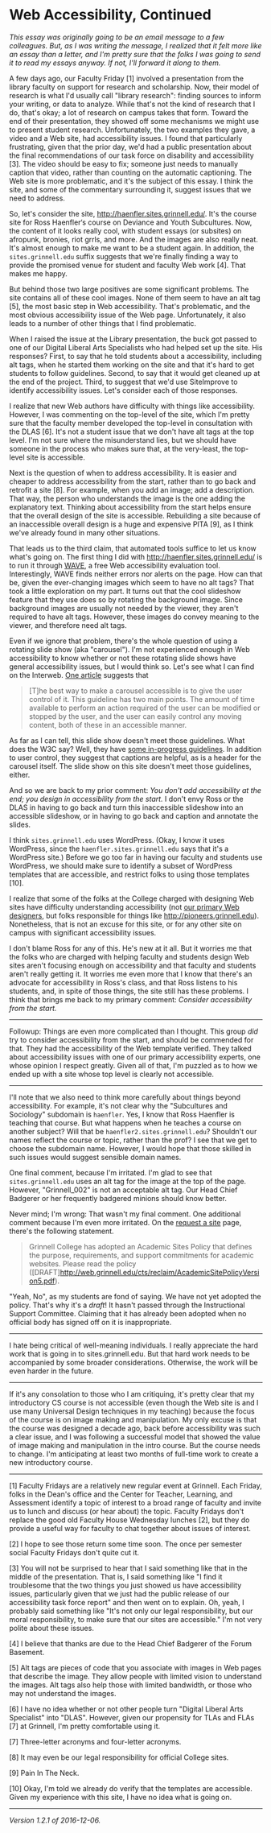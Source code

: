 Web Accessibility, Continued
============================

*This essay was originally going to be an email message to a few
colleagues.  But, as I was writing the message, I realized that it felt
more like an essay than a letter, and I'm pretty sure that the folks I
was going to send it to read my essays anyway.  If not, I'll forward it
along to them.*

A few days ago, our Faculty Friday [1] involved a presentation from the
library faculty on support for research and scholarship.  Now, their
model of research is what I'd usually call "library research": finding
sources to inform your writing, or data to analyze.  While that's not the
kind of research that I do, that's okay; a lot of research on campus takes
that form.  Toward the end of their presentation, they showed off some
mechanisms we might use to present student research.  Unfortunately, the
two examples they gave, a video and a Web site, had accessibility
issues.  I found that particularly frustrating, given that the prior
day, we'd had a public presentation about the final recommendations of
our task force on disability and accessibility [3].  The video should
be easy to fix; someone just needs to manually caption that video,
rather than counting on the automatic captioning.  The Web site is more
problematic, and it's the subject of this essay.  I think the site, and
some of the commentary surrounding it, suggest issues that we need to
address.

So, let's consider the site, <http://haenfler.sites.grinnell.edu/>.
It's the course site for Ross Haenfler‘s course on Deviance and Youth
Subcultures.  Now, the content of it looks really cool, with student
essays (or subsites) on afropunk, bronies, riot grrls, and more.  And the
images are also really neat.  It's almost enough to make me want to be
a student again.  In addition, the `sites.grinnell.edu` suffix suggests
that we're finally finding a way to provide the promised venue for
student and faculty Web work [4].  That makes me happy.

But behind those two large positives are some significant problems.  The
site contains all of these cool images.  None of them seem to have an alt
tag [5], the most basic step in Web accessibility.  That's problematic,
and the most obvious accessibility issue of the Web page.  Unfortunately,
it also leads to a number of other things that I find problematic.

When I raised the issue at the Library presentation, the buck got passed
to one of our Digital Liberal Arts Specialists who had helped set up
the site.  His responses?  First, to say that he told students about a
accessibility, including alt tags, when he started them working on the
site and that it's hard to get students to follow guidelines.  Second,
to say that it would get cleaned up at the end of the project.  Third,
to suggest that we'd use SiteImprove to identify accessibility issues.
Let's consider each of those responses.

I realize that new Web authors have difficulty with things like
accessibility.  However, I was commenting on the top-level of the site,
which I'm pretty sure that the faculty member developed the top-level in
consultation with the DLAS [6].  It's not a student issue that we don't
have alt tags at the top level.  I'm not sure where the misunderstand
lies, but we should have someone in the process who makes sure that,
at the very-least, the top-level site is accessible.

Next is the question of when to address accessibility.  It is easier
and cheaper to address accessibility from the start, rather than to go
back and retrofit a site [8].  For example, when you add an image; add
a description.  That way, the person who understands the image is the
one adding the explanatory text.  Thinking about accessibility from the
start helps ensure that the overall design of the site is accessible.
Rebuilding a site because of an inaccessible overall design is a huge
and expensive PITA [9], as I think we've already found in many other
situations.

That leads us to the third claim, that automated tools
suffice to let us know what's going on.  The first thing I did
with <http://haenfler.sites.grinnell.edu/> is to run it through
[WAVE](http://wave.webaim.org/), a free Web accessibility evaluation tool.
Interestingly, WAVE finds neither errors nor alerts on the page.  How can
that be, given the ever-changing images which seem to have no alt tags?
That took a little exploration on my part.  It turns out that the cool
slideshow feature that they use does so by rotating the background image.
Since background images are usually not needed by the viewer, they aren't
required to have alt tags.  However, these images do convey meaning to
the viewer, and therefore need alt tags.  

Even if we ignore that problem, there's the whole question
of using a rotating slide show (aka "carousel").  I'm not
experienced enough in Web accessibility to know whether or not
these rotating slide shows have general accessibility issues,
but I would think so.  Let's see what I can find on the Interweb.  [One
article](http://www.accessiq.org/create/content/carousels-and-slideshows-accessibility-for-developers)
suggests that

>  [T]he best way to make a carousel accessible is to give the user control of it. This guideline has two main points. The amount of time available to perform an action required of the user can be modified or stopped by the user, and the user can easily control any moving content, both of these in an accessible manner.

As far as I can tell, this slide show doesn't meet those guidelines.
What does the W3C say?  Well, they have [some in-progress
guidelines](https://www.w3.org/WAI/EO/Drafts/tutorials/sliders/).
In addition to user control, they suggest that captions are helpful,
as is a header for the carousel itself.  The slide show on this site
doesn't meet those guidelines, either.

And so we are back to my prior comment: *You don't add accessibility at
the end; you design in accessibility from the start.*  I don't envy Ross
or the DLAS in having to go back and turn this inaccessible slideshow
into an accessible slideshow, or in having to go back and caption and
annotate the slides.  

I think `sites.grinnell.edu` uses WordPress.  (Okay, I know it uses WordPress,
since the `haenfler.sites.grinnell.edu` says that it's a WordPress site.)
Before we go too far in having our faculty and students use WordPress, we
should make sure to identify a subset of WordPress templates that are
accessible, and restrict folks to using those templates [10].  

I realize that some of the folks at the College charged with designing
Web sites have difficulty understanding accessibility (not [our primary
Web designers](anderson-dralus.html), but folks responsible for things
like <http://pioneers.grinnell.edu>).  Nonetheless, that is not an
excuse for this site, or for any other site on campus with significant
accessibility issues.

I don't blame Ross for any of this.  He's new at it all.  But it worries
me that the folks who are charged with helping faculty and students design
Web sites aren't focusing enough on accessibility and that faculty and
students aren't really getting it.  It worries me even more that I know
that there's an advocate for accessibility in Ross's class, and that Ross
listens to his students, and, in spite of those things, the site still
has these problems.  I think that brings me back to my primary comment:
*Consider accessibility from the start.*  

---

Followup: Things are even more complicated than I thought.  This group
*did* try to consider accessibility from the start, and should be
commended for that.  They had the accessibility of the Web template
verified.  They talked about accessibility issues with one of our primary
accessibility experts, one whose opinion I respect greatly.  Given all
of that, I'm puzzled as to how we ended up with a site whose top level
is clearly not accessible.

---

I'll note that we also need to think more carefully about things beyond
accessibility.  For example, it's not clear why the "Subcultures and
Sociology" subdomain is `haenfler`.  Yes, I know that Ross Haenfler
is teaching that course.  But what happens when he teaches a course
on another subject?  Will that be `haenfler2.sites.grinnell.edu`?
Shouldn't our names reflect the course or topic, rather than the prof?
I see that we get to choose the subdomain name.  However, I would hope
that those skilled in such issues would suggest sensible domain names.

One final comment, because I'm irritated.  I'm glad to see that
`sites.grinnell.edu` uses an alt tag for the image at the top of the page.
However, "Grinnell_002" is not an acceptable alt tag.  Our Head Chief
Badgerer or her frequently badgered minions should know better.

Never mind; I'm wrong: That wasn't my final comment.  One additional
comment because I'm even more irritated.  On the [request a
site](http://sites.grinnell.edu/request/) page, there's the following
statement.

> Grinnell College has adopted an Academic Sites Policy that defines
the purpose, requirements, and support commitments for academic
websites. Please read the policy ([DRAFT]<http://web.grinnell.edu/cts/reclaim/AcademicSitePolicyVersion5.pdf>).

"Yeah, No", as my students are fond of saying.  We have not yet
adopted the policy.  That's why it's a *draft*!  It hasn't passed
through the Instructional Support Committee.  Claiming that it has
already been adopted when no official body has signed off on it is
inappropriate.

---

I hate being critical of well-meaning individuals.  I really appreciate
the hard work that is going in to sites.grinnell.edu.  But that hard
work needs to be accompanied by some broader considerations.  Otherwise,
the work will be even harder in the future.

---

If it's any consolation to those who I am critiquing, it's pretty clear
that my introductory CS course is not accessible (even though the Web
site is and I use many Universal Design techniques in my teaching)
because the focus of the course is on image making and manipulation.
My only excuse is that the course was designed a decade ago, back before
accessibility was such a clear issue, and I was following a successful
model that showed the value of image making and manipulation in the
intro course.  But the course needs to change.  I'm anticipating at
least two months of full-time work to create a new introductory course.

---

[1] Faculty Fridays are a relatively new regular event at Grinnell.
Each Friday, folks in the Dean's office and the Center for Teacher,
Learning, and Assessment identify a topic of interest to a broad range
of faculty and invite us to lunch and discuss (or hear about) the topic.
Faculty Fridays don't replace the good old Faculty House Wednesday lunches
[2], but they do provide a useful way for faculty to chat together about
issues of interest.

[2] I hope to see those return some time soon.  The once per semester
social Faculty Fridays don't quite cut it.

[3] You will not be surprised to hear that I said something like that
in the middle of the presentation.  That is, I said something like "I find
it troublesome that the two things you just showed us have accessibility
issues, particularly given that we just had the public release of our
accessibility task force report" and then went on to explain.  Oh, yeah,
I probably said something like "It's not only our legal responsibility,
but our moral responsibility, to make sure that our sites are accessible."
I'm not very polite about these issues.

[4] I believe that thanks are due to the Head Chief Badgerer of the
Forum Basement.

[5] Alt tags are pieces of code that you associate with images in Web 
pages that describe the image.  They allow people with limited vision
to understand the images.  Alt tags also help those with limited
bandwidth, or those who may not understand the images.

[6] I have no idea whether or not other people turn "Digital Liberal
Arts Specialist" into "DLAS".  However, given our propensity for
TLAs and FLAs [7] at Grinnell, I'm pretty comfortable using it.

[7] Three-letter acronyms and four-letter acronyms.

[8] It may even be our legal responsibility for official College sites.

[9] Pain In The Neck.

[10] Okay, I'm told we already do verify that the templates are
accessible.  Given my experience with this site, I have no idea what
is going on.

---

*Version 1.2.1 of 2016-12-06.*
